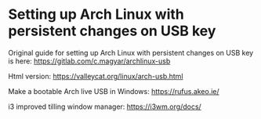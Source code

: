 # Setting up Arch Linux with persistent changes on USB key

Original guide for setting up Arch Linux with persistent changes on 
USB key is here:
https://gitlab.com/c.magyar/archlinux-usb

Html version:
https://valleycat.org/linux/arch-usb.html

Make a bootable Arch live USB in Windows:
https://rufus.akeo.ie/

i3 improved tilling window manager:
https://i3wm.org/docs/


